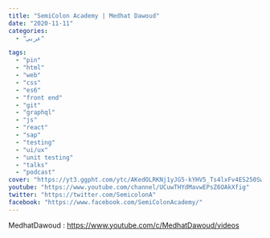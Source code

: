 ```yaml
---
title: "SemiColon Academy | Medhat Dawoud"
date: "2020-11-11"
categories:
  - "عربي"

tags:
  - "pin"
  - "html"
  - "web"
  - "css"
  - "es6"
  - "front end"
  - "git"
  - "graphql"
  - "js"
  - "react"
  - "sap"
  - "testing"
  - "ui/ux"
  - "unit testing"
  - "talks"
  - "podcast"
cover: "https://yt3.ggpht.com/ytc/AKedOLRKNj1yJG5-kYHV5_Ts4lxFv4ES250Sw1v0uGzd=s88-c-k-c0x00ffffff-no-rj"
youtube: "https://www.youtube.com/channel/UCuwTHYdMavwEPsZ6OAkXfig"
twitter: "https://twitter.com/SemicolonA"
facebook: "https://www.facebook.com/SemiColonAcademy/"
---
```


MedhatDawoud : https://www.youtube.com/c/MedhatDawoud/videos
